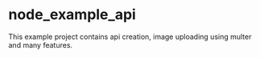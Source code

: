 # node_example_api
This example project contains api creation, image uploading using multer and many features.
